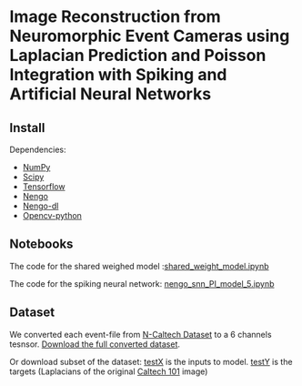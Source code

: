 # Image Reconstruction from Neuromorphic Event Cameras using Laplacian Prediction and Poisson Integration with Spiking and Artificial Neural Networks

## Install

Dependencies:

- [NumPy](https://www.numpy.org/)
- [Scipy](https://www.scipy.org/)
- [Tensorflow](https://www.tensorflow.org/)
- [Nengo](https://www.nengo.ai/)
- [Nengo-dl](https://www.nengo.ai/nengo-dl/)
- [Opencv-python](https://pypi.org/project/opencv-python/)

## Notebooks

The code for the shared weighed model :[shared_weight_model.ipynb](https://github.com/NBELab/CVPR-2021-W/blob/main/notebooks/shared_weight_model.ipynb)

The code for the spiking neural network: [nengo_snn_PI_model_5.ipynb](https://github.com/NBELab/CVPR-2021-W/blob/main/notebooks/nengo_snn_PI_model_5.ipynb)

## Dataset

We converted each event-file from [N-Caltech Dataset](https://www.garrickorchard.com/datasets/n-caltech101) to a 6 channels tesnsor.
[Download the full converted dataset](https://drive.google.com/file/d/112HOcpBoR2dr2Xlq4QT3yvxjZ17zmuaU/view?usp=sharing).

Or download subset of the dataset: [testX](https://drive.google.com/file/d/1iMwDNw7k6r-uN7--6oYCjf_12Dw4G4xY/view?usp=sharing) is the inputs to model.
[testY](https://drive.google.com/file/d/1a9RfKLQCXPTnaT-GbWXjY88bGr5qmTiL/view?usp=sharing) is the targets (Laplacians of the original [Caltech 101](http://www.vision.caltech.edu/Image_Datasets/Caltech101/) image)
